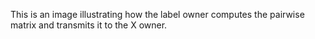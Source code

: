 This is an image illustrating how the label owner computes the pairwise matrix and transmits it to the X owner.

